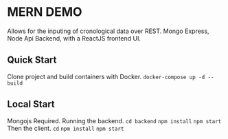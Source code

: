 # MERN DEMO
Allows for the inputing of cronological data over REST.
Mongo Express, Node Api Backend, with a ReactJS frontend UI.

## Quick Start
Clone project and build containers with Docker.
```docker-compose up -d --build```

## Local Start
Mongojs Required. Running the backend. 
```cd backend``` 
```npm install```
```npm start```
Then the client.
```cd```
```npm install```
```npm start```
